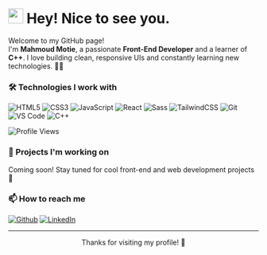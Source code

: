 
<h1><img src="https://emojis.slackmojis.com/emojis/images/1531849430/4246/blob-sunglasses.gif" width="30"/> Hey! Nice to see you.</h1>

<p>Welcome to my GitHub page!<br>
I'm <b>Mahmoud Motie</b>, a passionate <b>Front-End Developer</b> and a learner of <b>C++</b>. I love building clean, responsive UIs and constantly learning new technologies. 👨‍💻
</p>

<h3>🛠 Technologies I work with</h3>
<p>
  <img alt="HTML5" src="https://img.shields.io/badge/-HTML5-E34F26?style=flat-square&logo=html5&logoColor=white" />
  <img alt="CSS3" src="https://img.shields.io/badge/-CSS3-1572B6?style=flat-square&logo=css3&logoColor=white" />
  <img alt="JavaScript" src="https://img.shields.io/badge/-JavaScript-F7DF1E?style=flat-square&logo=javascript&logoColor=black" />
  <img alt="React" src="https://img.shields.io/badge/-React-45b8d8?style=flat-square&logo=react&logoColor=white" />
  <img alt="Sass" src="https://img.shields.io/badge/-Sass-CC6699?style=flat-square&logo=sass&logoColor=white" />
  <img alt="TailwindCSS" src="https://img.shields.io/badge/-Tailwind_CSS-38B2AC?style=flat-square&logo=tailwind-css&logoColor=white" />
  <img alt="Git" src="https://img.shields.io/badge/-Git-F05032?style=flat-square&logo=git&logoColor=white" />
  <img alt="VS Code" src="https://img.shields.io/badge/-VS%20Code-007ACC?style=flat-square&logo=visual-studio-code&logoColor=white" />
  <img alt="C++" src="https://img.shields.io/badge/-C++-00599C?style=flat-square&logo=cplusplus&logoColor=white" />
</p>
  <p>

![Profile Views](https://hits.seeyoufarm.com/api/count/incr/badge.svg?url=https://github.com/mahmmoudmotie/your-repo-name&count_bg=%2379C83D&title_bg=%23555555&icon=github.svg&icon_color=%23FFFFFF&title=views&edge_flat=false)

  </p>
<h3>🚀 Projects I'm working on</h3>
<p>Coming soon! Stay tuned for cool front-end and web development projects 🚧</p>

<h3>📫 How to reach me</h3>
<p>
  <a href="https://github.com/mahmoud-motie" target="_blank"><img alt="Github" src="https://img.shields.io/badge/GitHub-%2312100E.svg?&style=for-the-badge&logo=github&logoColor=white" /></a>
  <a href="https://www.linkedin.com/in/YOUR-LINKEDIN" target="_blank"><img alt="LinkedIn" src="https://img.shields.io/badge/linkedin-%230077B5.svg?&style=for-the-badge&logo=linkedin&logoColor=white" /></a>
</p>

---

<p align="center">Thanks for visiting my profile! 🙏</p>

